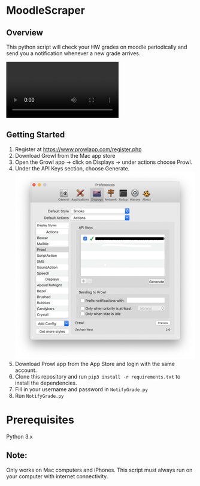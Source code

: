 #  MoodleScraper

## Overview

This python script will check your HW grades on moodle periodically and send you a notification whenever a new grade arrives. 

![](static/img/Notification.mov)

## Getting Started

1. Register at https://www.prowlapp.com/register.php
2. Download Growl from the Mac app store
3. Open the Growl app -> click on Displays -> under actions choose Prowl.
4. Under the API Keys section, choose Generate.
![](static/img/ProwlApp.png)
5. Download Prowl app from the App Store and login with the same account.
6. Clone this repository and run `pip3 install -r requirements.txt` to install the dependencies.
7. Fill in your username and password in `NotifyGrade.py`
8. Run `NotifyGrade.py`

# Prerequisites

Python 3.x


## Note:

Only works on Mac computers and iPhones.
This script must always run on your computer with internet connectivity.



